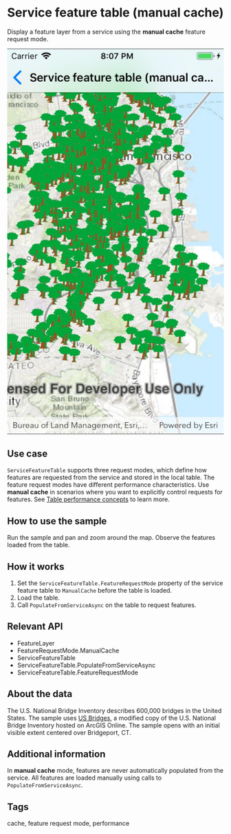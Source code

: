 # Service feature table (manual cache)

Display a feature layer from a service using the **manual cache** feature request mode.

![Image of service feature table manual cache](ServiceFeatureTableManualCache.jpg)

## Use case

`ServiceFeatureTable` supports three request modes, which define how features are requested from the service and stored in the local table. The feature request modes have different performance characteristics. Use **manual cache** in scenarios where you want to explicitly control requests for features. See [Table performance concepts](https://developers.arcgis.com/net/latest/uwp/guide/layers.htm#ESRI_SECTION1_40F10593308A4718971C9A8F5FB9EC7D) to learn more.

## How to use the sample

Run the sample and pan and zoom around the map. Observe the features loaded from the table.

## How it works

1. Set the `ServiceFeatureTable.FeatureRequestMode` property of the service feature table to `ManualCache` before the table is loaded.
2. Load the table.
3. Call `PopulateFromServiceAsync` on the table to request features.

## Relevant API

* FeatureLayer
* FeatureRequestMode.ManualCache
* ServiceFeatureTable
* ServiceFeatureTable.PopulateFromServiceAsync
* ServiceFeatureTable.FeatureRequestMode

## About the data

The U.S. National Bridge Inventory describes 600,000 bridges in the United States. The sample uses [US Bridges](https://arcgisruntime.maps.arcgis.com/home/item.html?id=250b103a722c4e1ea71e562eac61be1b), a modified copy of the U.S. National Bridge Inventory hosted on ArcGIS Online. The sample opens with an initial visible extent centered over Bridgeport, CT.

## Additional information

In **manual cache** mode, features are never automatically populated from the service. All features are loaded manually using calls to `PopulateFromServiceAsync`.

## Tags

cache, feature request mode, performance